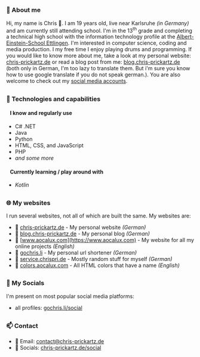 ##

### 🚀 About me
Hi, my name is Chris 👋. I am 19 years old, live near Karlsruhe *(in Germany)* and am currently still attending school. I'm in the 13<sup>th</sup> grade and completing a technical high school with the information technology profile at the [Albert-Einstein-School Ettlingen](https://www.aesettlingen.de). I'm interested in computer science, coding and media production. I my free time I enjoy playing drums and programming. If you would like to know more about me, take a look at my personal website: [chris-prickartz.de](http://chris-prickartz.de) or read a blog post from me: [blog.chris-prickartz.de](https://blog.chris-prickartz.de) (both only in German, I'm too lazy to translate them. But i'm sure you know how to use google translate if you do not speak german.). You are also welcome to check out my [social media accounts](https://chris-prickartz.de/social/).

##

### 🔧 Technologies and capabilities

#### &nbsp;&nbsp; I know and regularly use
- C# .NET
- Java
- Python
- HTML, CSS, and JavaScript
- PHP
- *and some more*
  
#### &nbsp;&nbsp; Currently learning / play around with
- *Kotlin*

##

### 🌐 My websites
I run several websites, not all of which are built the same. My websites are:
- 🙂 [chris-prickartz.de](https://chris-prickartz.de) - My personal website *(German)*
- 📰 [blog.chris-prickartz.de](https://blog.chris-prickartz.de) - My personal blog *(German)*
- 🔨 [www.aocalux.com](https://www.aocalux.com) - My website for all my online projects *(English)*
- 📏 [gochris.li](https://gochris.li) - My personal url shortener *(German)*
- 🦺 [service.chrispri.de](https://service.chrispri.de) - Mostly random stuff for myself *(German)*
- 🎨 [colors.aocalux.com](https://colors.aocalux.com/) - All HTML colors that have a name *(English)*

##

### 📱 My Socials 
I'm present on most popular social media platforms:
- all profiles: [gochris.li/social](http://gochris.li/social/)

##

### 📫 Contact
- 📧 Email: [contact@chris-prickartz.de](mailto:contact@chris-prickartz.de)  
- 📱 Socials: [chris-prickartz.de/social](https://chris-prickartz.de/social)


##

